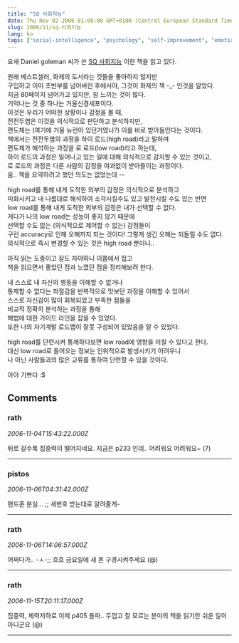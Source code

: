 ```yaml
---
title: "SQ 사회지능"
date: Thu Nov 02 2006 01:00:00 GMT+0100 (Central European Standard Time)
slug: 2006/11/sq-사회지능
lang: ko
tags: ["social-intelligence", "psychology", "self-improvement", "emotions"]
---
```


요새 Daniel goleman 씨가 쓴 [SQ 사회지능](http://www.yes24.com/Goods/FTGoodsView.aspx?goodsNo=2172137&CategoryNumber=001001025001006) 이란 책을 읽고 있다.

원래 베스트셀러, 화제의 도서라는 것들을 좋아하지 않지만  
구입하고 이미 초반부를 넘어버린 후에서야, 그것이 화제의 책 -_- 인것을 알았다.  
지금 80페이지 넘어가고 있지만, 참 느끼는 것이 많다.  
기억나는 것 중 하나는 거울신경세포이다.  
이것은 우리가 어떠한 상황이나 감정을 볼 때,   
전전두엽은 이것을 의식적으로 판단하고 분석하지만,   
편도체는 (여기에 거울 뉴런이 있던거였나?) 이를 바로 받아들인다는 것이다.  
책에서는 전전두엽의 과정을 하이 로드(high road)라고 말하며  
편도체가 해석하는 과정을 로 로드(low road)라고 하는데,  
하이 로드의 과정은 일어나고 있는 일에 대해 의식적으로 감지할 수 있는 것이고,  
로 로드의 과정은 다른 사람의 감정을 여과없이 받아들이는 과정이다.  
음.. 책을 요약하려고 했던 의도는 없었는데 --  

high road를 통해 내게 도착한 외부의 감정은 의식적으로 분석하고   
미화시키고 내 나름대로 해석하여 소각시킬수도 있고 발전시킬 수도 있는 반면  
low road를 통해 내게 도착한 외부의 감정은 내가 선택할 수 없다.  
게다가 나의 low road는 성능이 좋지 않기 때문에   
선택할 수도 없는 (의식적으로 제어할 수 없는) 감정들이  
구린 accuracy로 인해 오해까지 되는 것이다!
그렇게 생긴 오해는 되돌릴 수도 없다.   
의식적으로 즉시 변경할 수 있는 것은 high road 뿐이니..  

아직 읽는 도중이고 잠도 자야하니 이쯤에서 접고  
책을 읽으면서 좋았던 점과 느꼈던 점을 정리해보려 한다.  

내 스스로 내 자신의 행동을 이해할 수 없거나   
통제할 수 없다는 좌절감을 반복적으로 맛보던 과정을 이해할 수 있어서  
스스로 자신감이 많이 회복되었고 부족한 점들을  
비교적 정확히 분석하는 과정을 통해  
해법에 대한 가이드 라인을 잡을 수 있었다.  
또한 나의 자기계발 로드맵이 잘못 구성되어 있었음을 알 수 있었다.  

high road를 단련시켜 통제하다보면 low road에 영향을 미칠 수 있다고 한다.  
대신 low road로 들어오는 정보는 인위적으로 발생시키기 어려우니  
나 아닌 사람들과의 많은 교류를 통하여 단련할 수 있을 것이다.  

아아 기쁘다 :$

## Comments

### rath
*2006-11-04T15:43:22.000Z*

뒤로 갈수록 집중력이 떨어지네요. 지금은 p233 인데.. 어려워요 어려워요~ (7)

---

### pistos
*2006-11-06T04:31:42.000Z*

핸드폰 분실... ;; 새번호 받는대로 알려줄게-

---

### rath
*2006-11-06T14:06:57.000Z*

어쩌다가.. -ㅅ-;; 흐흐 금요일에 새 폰 구경시켜주세요 (@)

---

### rath
*2006-11-15T20:11:17.000Z*

집중력, 체력저하로 이제 p405 돌파.. 두껍고 잘 모르는 분야의 책을 읽기란 쉬운 일이 아니군요 (@)

---
